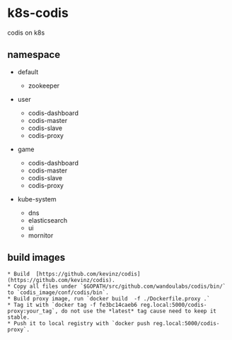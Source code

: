# k8s-codis
codis on k8s

## namespace
* default 
    * zookeeper

* user
    * codis-dashboard
    * codis-master
    * codis-slave
    * codis-proxy

* game
    * codis-dashboard
    * codis-master
    * codis-slave
    * codis-proxy

* kube-system
    * dns 
    * elasticsearch
    * ui
    * mornitor

## build images
    * Build  [https://github.com/kevinz/codis](https://github.com/kevinz/codis).
    * Copy all files under `$GOPATH/src/github.com/wandoulabs/codis/bin/` to `codis_image/conf/codis/bin`.
    * Build proxy image, run `docker build  -f ./Dockerfile.proxy .`
    * Tag it with `docker tag -f fe3bc14caeb6 reg.local:5000/codis-proxy:your_tag`, do not use the *latest* tag cause need to keep it stable.
    * Push it to local registry with `docker push reg.local:5000/codis-proxy`.

